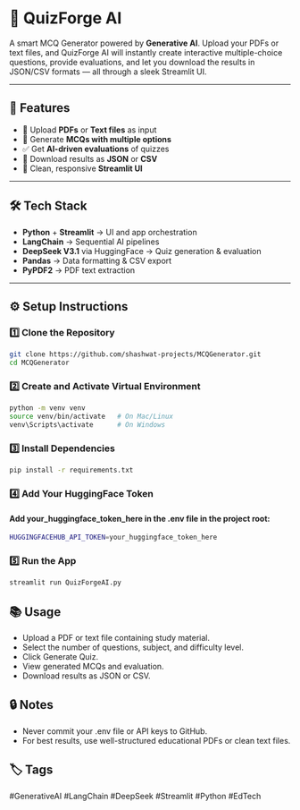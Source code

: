 # 🧠 QuizForge AI  
A smart MCQ Generator powered by **Generative AI**. Upload your PDFs or text files, and QuizForge AI will instantly create interactive multiple-choice questions, provide evaluations, and let you download the results in JSON/CSV formats — all through a sleek Streamlit UI.

---

## 🚀 Features
- 📂 Upload **PDFs** or **Text files** as input  
- 📝 Generate **MCQs with multiple options**  
- ✅ Get **AI-driven evaluations** of quizzes  
- 💾 Download results as **JSON** or **CSV**  
- 🎨 Clean, responsive **Streamlit UI**  

---

## 🛠️ Tech Stack
- **Python** + **Streamlit** → UI and app orchestration  
- **LangChain** → Sequential AI pipelines  
- **DeepSeek V3.1** via HuggingFace → Quiz generation & evaluation  
- **Pandas** → Data formatting & CSV export  
- **PyPDF2** → PDF text extraction  

---

## ⚙️ Setup Instructions

### 1️⃣ Clone the Repository
```bash
git clone https://github.com/shashwat-projects/MCQGenerator.git
cd MCQGenerator
```
### 2️⃣ Create and Activate Virtual Environment
```bash
python -m venv venv
source venv/bin/activate   # On Mac/Linux
venv\Scripts\activate      # On Windows
```
### 3️⃣ Install Dependencies
```bash
pip install -r requirements.txt
```
### 4️⃣ Add Your HuggingFace Token
#### Add your_huggingface_token_here in the .env file in the project root:
```bash
HUGGINGFACEHUB_API_TOKEN=your_huggingface_token_here
```
### 5️⃣ Run the App
```bash
streamlit run QuizForgeAI.py
```

## 📚 Usage
- Upload a PDF or text file containing study material.
- Select the number of questions, subject, and difficulty level.
- Click Generate Quiz.
- View generated MCQs and evaluation.
- Download results as JSON or CSV.

## 🔒 Notes
- Never commit your .env file or API keys to GitHub.
- For best results, use well-structured educational PDFs or clean text files.

## 🏷️ Tags
#GenerativeAI #LangChain #DeepSeek #Streamlit #Python #EdTech

